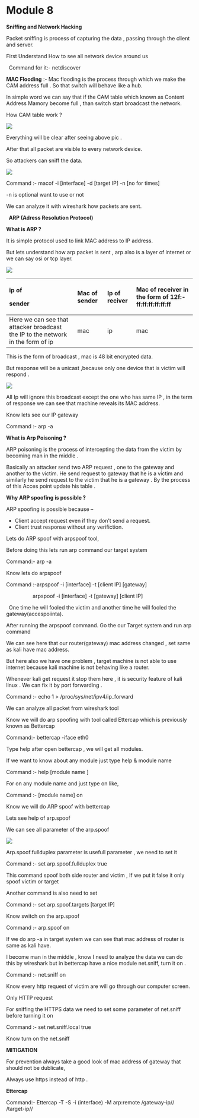 # Module 8

**Sniffing and Network Hacking**

Packet sniffing is process of capturing the data , passing through the client and server. 


First Understand How to see all network device around us

` `Command for it:- netdiscover 

**MAC Flooding** :- Mac flooding is the process through which we make the CAM address full . So that switch will behave like a hub. 

In simple word we can say that if the CAM table which known as Content Address Mamory become full , than switch start broadcast the network. 

How CAM table work ?

![](Aspose.Words.770585da-c281-4dd5-838c-03c928f106f8.001.png)

Everything will be clear after seeing above pic .

After that all packet are visible to every network device.

So attackers can sniff the data.

![](Aspose.Words.770585da-c281-4dd5-838c-03c928f106f8.002.png)

Command :- macof -i [interface] -d [target IP] -n [no for times]

-n is optional want to use or not

We can analyze it with wireshark how packets are sent.

` `**ARP (Adress Resolution Protocol)**

**What is ARP ?**

It is simple protocol used to link MAC address to IP address.

But lets understand how arp packet is sent , arp also is a layer of internet or we can say osi or tcp layer.

![](Aspose.Words.770585da-c281-4dd5-838c-03c928f106f8.003.png)

|<p>ip of </p><p>sender</p>|Mac of sender|Ip of reciver|Mac of receiver in the form of 12f:- ff:ff:ff:ff:ff:ff|
| :- | :- | :- | :- |
Here we can see that attacker broadcast the IP to the network in the form of ip|mac|ip|mac|



This is the form of broadcast , mac is 48 bit encrypted data. 

But response will be a unicast ,because only one device that is victim will respond .

![](Aspose.Words.770585da-c281-4dd5-838c-03c928f106f8.004.png)

All Ip will ignore this broadcast except the one who has same IP , in the term of response we can see that machine reveals its MAC address. 

Know lets see our IP gateway 

Command :- arp -a



**What is Arp Poisoning ?**

ARP poisoning is the process of intercepting the data from the victim by becoming man in the middle .

Basically an attacker send two ARP request , one to the gateway and another to the victim. He send request to gateway that he is a victim and similarly he send request to the victim that he is a gateway . By the process of this Acces point update his table .

**Why ARP spoofing is possible ?**

ARP spoofing is possible because – 

- Client accept request even if they don’t send a request.
- Client trust response without any verifiction.

Lets do ARP spoof with arpspoof tool, 

Before doing this lets run arp command our target system 

Command:-  arp -a

Know lets do arpspoof 

Command :-arpspoof -i [interface] -t [client IP] [gateway]

`          `arpspoof -i [interface] -t [gateway] [client IP]

` `One time he will fooled the victim and another time he will fooled the gateway(accespoiinta).

After running the arpspoof command. Go the our Target system and run arp command 

We can see here that our router(gateway) mac address changed , set same as kali have mac address.

But here also we have one problem , target machine is not able to use internet because kali machine is not behaving like a router.

Whenever kali get request it stop them here , it is security feature of kali linux . We can fix it by port forwarding .

Command :- echo 1 > /proc/sys/net/ipv4/ip\_forward

We can analyze all packet from wireshark tool 


Know we will do arp spoofing with tool called Ettercap which is previously known as Bettercap 

Command:-  bettercap -iface eth0

Type help after open bettercap , we will get all modules.

If we want to know about any module just type help & module name 

Command :- help [module name ]

For on any module name and just type on like, 

Command :- [module name] on


Know we will do ARP spoof with bettercap 

Lets see help of arp.spoof 

We can see all parameter of the arp.spoof 

![](Aspose.Words.770585da-c281-4dd5-838c-03c928f106f8.005.png)

Arp.spoof.fullduplex parameter is usefull parameter , we need to set it

Command :- set arp.spoof.fullduplex true 

This command spoof both side router and victim , If  we put it false it only spoof victim or target

Another command is also need to set 

Command :- set arp.spoof.targets [target IP]

Know switch on the arp.spoof 

Command :- arp.spoof on

If we do arp -a in target system we can see that mac address of router is same as kali have.

I become man in the middle , know I need to analyze the data we can do this by wireshark but in bettercap have a nice module net.sniff, turn it on . 

Command :- net.sniff on

Know every http request of victim are will go through our computer screen. 

Only HTTP request 

For sniffing the HTTPS data we need to set some parameter of net.sniff before turning it on

Command :- set net.sniff.local true

Know turn on the net.sniff




**MITIGATION**

For prevention always take a good look of mac address of gateway that should not be dublicate, 

Always use https instead of http .


**Ettercap**

Command:- Ettercap -T -S -i (interface) -M arp:remote /gateway-ip// /target-ip// 
